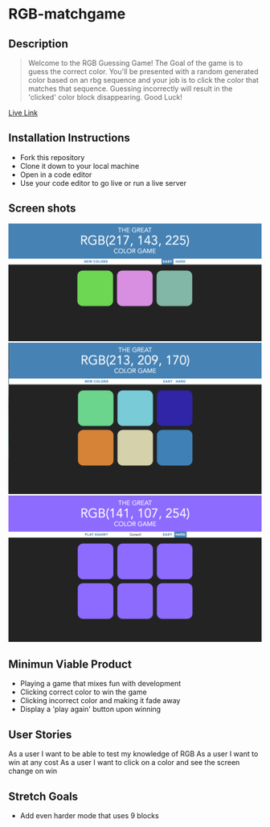# RGB-matchgame

## Description

> Welcome to the RGB Guessing Game! The Goal of the game is to guess the correct color. You'll be presented with a random generated color based on an rbg sequence and your job is to click the color that matches that sequence. Guessing incorrectly will result in the 'clicked' color block disappearing. Good Luck! 

[Live Link](https://justinwhite814.github.io/rgb-matchgame/)

## Installation Instructions
* Fork this repository
* Clone it down to your local machine
* Open in a code editor
* Use your code editor to go live or run a live server

## Screen shots
![RGB Easy](./screenshots/RGB%20GG(Easy).png)
<br>
![RBG Hard](./screenshots/RGB%20GG(Hard).png)
<br>
![RBG WIN](./screenshots/RBG%20BB(Beat).png)

## Minimun Viable Product
* Playing a game that mixes fun with development
* Clicking correct color to win the game
* Clicking incorrect color and making it fade away
* Display a 'play again' button upon winning

## User Stories
As a user I want to be able to test my knowledge of RGB
As a user I want to win at any cost
As a user I want to click on a color and see the screen change on win

## Stretch Goals
- Add even harder mode that uses 9 blocks